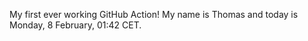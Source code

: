 My first ever working GitHub Action!
My name is Thomas and today is Monday, 8 February, 01:42 CET. 
